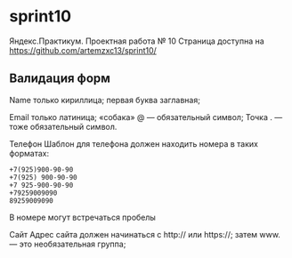 # sprint10
Яндекс.Практикум. Проектная работа № 10
 Страница доступна на https://github.com/artemzxc13/sprint10/
## Валидация форм
Name
только кириллица;
первая буква заглавная;

Email
только латиница;
«собака» @ — обязательный символ;
Точка . — тоже обязательный символ.

Телефон
Шаблон для телефона должен находить номера в таких форматах:

    +7(925)900-90-90
    +7(925) 900-90-90
    +7 925-900-90-90
    +79259009090
    89259009090
В номере могут встречаться пробелы

Сайт
Адрес сайта должен начинаться с http:// или https://;
затем www. — это необязательная группа;
